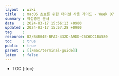```yaml
---
layout  : wiki
title   : macOS 초보를 위한 터미널 사용 가이드 - Week 07
summary : 작성중인 문서
date    : 2024-03-17 15:56:13 +0900
updated : 2024-03-17 15:57:28 +0900
tag     : 
resource: 82/B4B04E-BFA2-432D-A9DD-C6C6DC1BA580
toc     : true
public  : true
parent  : [[/mac/terminal-guide]]
latex   : false
---
```

* TOC
{:toc}

# 
